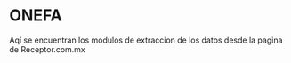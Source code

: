 # ONEFA
Aqí se encuentran los modulos de extraccion de los datos desde la pagina de Receptor.com.mx
